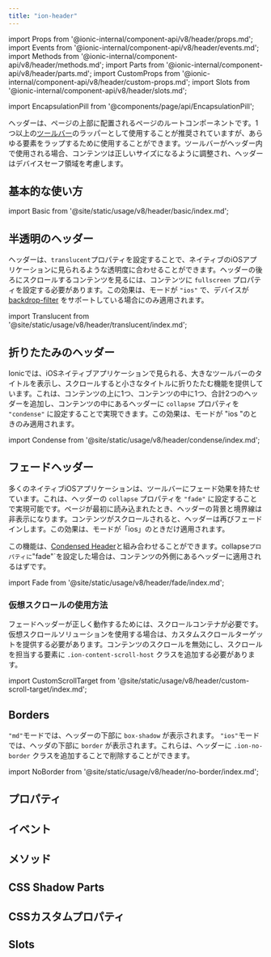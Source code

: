 ```yaml
---
title: "ion-header"
---
```

import Props from '@ionic-internal/component-api/v8/header/props.md';
import Events from '@ionic-internal/component-api/v8/header/events.md';
import Methods from '@ionic-internal/component-api/v8/header/methods.md';
import Parts from '@ionic-internal/component-api/v8/header/parts.md';
import CustomProps from '@ionic-internal/component-api/v8/header/custom-props.md';
import Slots from '@ionic-internal/component-api/v8/header/slots.md';

<head>
  <title>ion-header: Header Parent Component for Ionic Framework Apps</title>
  <meta name="description" content="ion-headerは、ツールバーを保持する親コンポーネントです。ion-headerは、ページの3つのルート要素のうちの1つである必要があることに注意することが重要です。" />
</head>

import EncapsulationPill from '@components/page/api/EncapsulationPill';


ヘッダーは、ページの上部に配置されるページのルートコンポーネントです。1つ以上の[ツールバー](./toolbar)のラッパーとして使用することが推奨されていますが、あらゆる要素をラップするために使用することができます。ツールバーがヘッダー内で使用される場合、コンテンツは正しいサイズになるように調整され、ヘッダーはデバイスセーフ領域を考慮します。


## 基本的な使い方

import Basic from '@site/static/usage/v8/header/basic/index.md';

<Basic />


## 半透明のヘッダー

ヘッダーは、`translucent`プロパティを設定することで、ネイティブのiOSアプリケーションに見られるような透明度に合わせることができます。ヘッダーの後ろにスクロールするコンテンツを見るには、コンテンツに `fullscreen` プロパティを設定する必要があります。この効果は、モードが `"ios"` で、デバイスが [backdrop-filter](https://developer.mozilla.org/en-US/docs/Web/CSS/backdrop-filter#browser_compatibility) をサポートしている場合にのみ適用されます。

import Translucent from '@site/static/usage/v8/header/translucent/index.md';

<Translucent />


## 折りたたみのヘッダー

Ionicでは、iOSネイティブアプリケーションで見られる、大きなツールバーのタイトルを表示し、スクロールすると小さなタイトルに折りたたむ機能を提供しています。これは、コンテンツの上に1つ、コンテンツの中に1つ、合計2つのヘッダーを追加し、コンテンツの中にあるヘッダーに `collapse` プロパティを `"condense"` に設定することで実現できます。この効果は、モードが "ios "のときのみ適用されます。

import Condense from '@site/static/usage/v8/header/condense/index.md';

<Condense />


## フェードヘッダー

多くのネイティブiOSアプリケーションは、ツールバーにフェード効果を持たせています。これは、ヘッダーの `collapse` プロパティを `"fade"` に設定することで実現可能です。ページが最初に読み込まれたとき、ヘッダーの背景と境界線は非表示になります。コンテンツがスクロールされると、ヘッダーは再びフェードインします。この効果は、モードが「ios」のときだけ適用されます。

この機能は、[Condensed Header](#condensed-header)と組み合わせることができます。collapse`プロパティに`"fade"`を設定した場合は、コンテンツの外側にあるヘッダーに適用されるはずです。

import Fade from '@site/static/usage/v8/header/fade/index.md';

<Fade />


### 仮想スクロールの使用方法

フェードヘッダーが正しく動作するためには、スクロールコンテナが必要です。仮想スクロールソリューションを使用する場合は、カスタムスクロールターゲットを提供する必要があります。コンテンツのスクロールを無効にし、スクロールを担当する要素に `.ion-content-scroll-host` クラスを追加する必要があります。

import CustomScrollTarget from '@site/static/usage/v8/header/custom-scroll-target/index.md';

<CustomScrollTarget />


## Borders

`"md"`モードでは、ヘッダーの下部に `box-shadow` が表示されます。 `"ios"`モードでは、ヘッダの下部に `border` が表示されます。これらは、ヘッダーに `.ion-no-border` クラスを追加することで削除することができます。

import NoBorder from '@site/static/usage/v8/header/no-border/index.md';

<NoBorder />


## プロパティ
<Props />

## イベント
<Events />

## メソッド
<Methods />

## CSS Shadow Parts
<Parts />

## CSSカスタムプロパティ
<CustomProps />

## Slots
<Slots />

